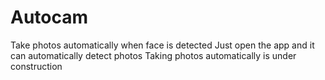 # Autocam
Take photos automatically when face is detected
Just open the app and it can automatically detect photos
Taking photos automatically is under construction
